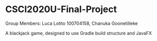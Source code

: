 # CSCI2020U-Final-Project
Group Members: Luca Lotito 100704158, Chanuka Goonetilleke

A blackjack game, designed to use Gradle build structure and JavaFX
